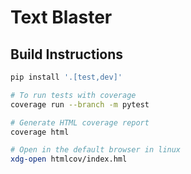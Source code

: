 # Text Blaster

## Build Instructions

```bash
pip install '.[test,dev]'

# To run tests with coverage
coverage run --branch -m pytest

# Generate HTML coverage report
coverage html

# Open in the default browser in linux
xdg-open htmlcov/index.hml
```
